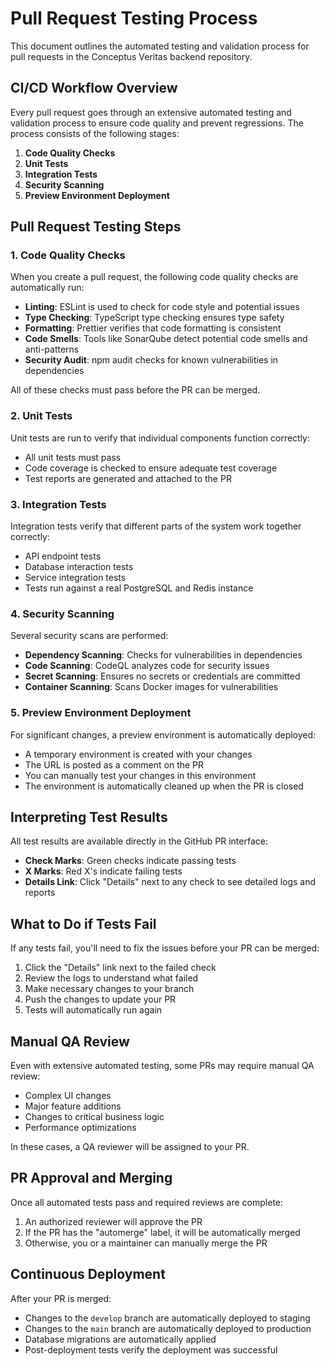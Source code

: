 # Pull Request Testing Process

This document outlines the automated testing and validation process for pull requests in the Conceptus Veritas backend repository.

## CI/CD Workflow Overview

Every pull request goes through an extensive automated testing and validation process to ensure code quality and prevent regressions. The process consists of the following stages:

1. **Code Quality Checks**
2. **Unit Tests**
3. **Integration Tests**
4. **Security Scanning**
5. **Preview Environment Deployment**

## Pull Request Testing Steps

### 1. Code Quality Checks

When you create a pull request, the following code quality checks are automatically run:

- **Linting**: ESLint is used to check for code style and potential issues
- **Type Checking**: TypeScript type checking ensures type safety
- **Formatting**: Prettier verifies that code formatting is consistent
- **Code Smells**: Tools like SonarQube detect potential code smells and anti-patterns
- **Security Audit**: npm audit checks for known vulnerabilities in dependencies

All of these checks must pass before the PR can be merged.

### 2. Unit Tests

Unit tests are run to verify that individual components function correctly:

- All unit tests must pass
- Code coverage is checked to ensure adequate test coverage
- Test reports are generated and attached to the PR

### 3. Integration Tests

Integration tests verify that different parts of the system work together correctly:

- API endpoint tests
- Database interaction tests
- Service integration tests
- Tests run against a real PostgreSQL and Redis instance

### 4. Security Scanning

Several security scans are performed:

- **Dependency Scanning**: Checks for vulnerabilities in dependencies
- **Code Scanning**: CodeQL analyzes code for security issues
- **Secret Scanning**: Ensures no secrets or credentials are committed
- **Container Scanning**: Scans Docker images for vulnerabilities

### 5. Preview Environment Deployment

For significant changes, a preview environment is automatically deployed:

- A temporary environment is created with your changes
- The URL is posted as a comment on the PR
- You can manually test your changes in this environment
- The environment is automatically cleaned up when the PR is closed

## Interpreting Test Results

All test results are available directly in the GitHub PR interface:

- **Check Marks**: Green checks indicate passing tests
- **X Marks**: Red X's indicate failing tests
- **Details Link**: Click "Details" next to any check to see detailed logs and reports

## What to Do if Tests Fail

If any tests fail, you'll need to fix the issues before your PR can be merged:

1. Click the "Details" link next to the failed check
2. Review the logs to understand what failed
3. Make necessary changes to your branch
4. Push the changes to update your PR
5. Tests will automatically run again

## Manual QA Review

Even with extensive automated testing, some PRs may require manual QA review:

- Complex UI changes
- Major feature additions
- Changes to critical business logic
- Performance optimizations

In these cases, a QA reviewer will be assigned to your PR.

## PR Approval and Merging

Once all automated tests pass and required reviews are complete:

1. An authorized reviewer will approve the PR
2. If the PR has the "automerge" label, it will be automatically merged
3. Otherwise, you or a maintainer can manually merge the PR

## Continuous Deployment

After your PR is merged:

- Changes to the `develop` branch are automatically deployed to staging
- Changes to the `main` branch are automatically deployed to production
- Database migrations are automatically applied
- Post-deployment tests verify the deployment was successful 
